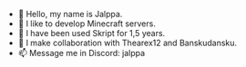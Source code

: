 - 👋 Hello, my name is Jalppa.
- 👀 I like to develop Minecraft servers.
- 🌱 I have been used Skript for 1,5 years.
- 💞️ I make collaboration with Thearex12 and Banskudansku.
- 📫 Message me in Discord: jalppa

<!---
YtJalppa/YtJalppa is a ✨ special ✨ repository because its `README.md` (this file) appears on your GitHub profile.
You can click the Preview link to take a look at your changes.
--->
